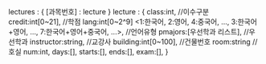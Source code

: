 lectures : {
  [과목번호] : lecture
}
lecture : {
  class:int, //이수구분
  credit:int[0~21], //학점
  lang:int[0~2^9] <1:한국어, 2:영어, 4:중국어, ..., 3:한국어+영어, ..., 7:한국어+영어+중국어, ...>, //언어유형
  pmajors:[우선학과 리스트], //우선학과
  instructor:string, //교강사
  building:int[0~100], //건물번호
  room:string //호실
  num:int,
  days:[],
  starts:[],
  ends:[],
  exam:[],
}